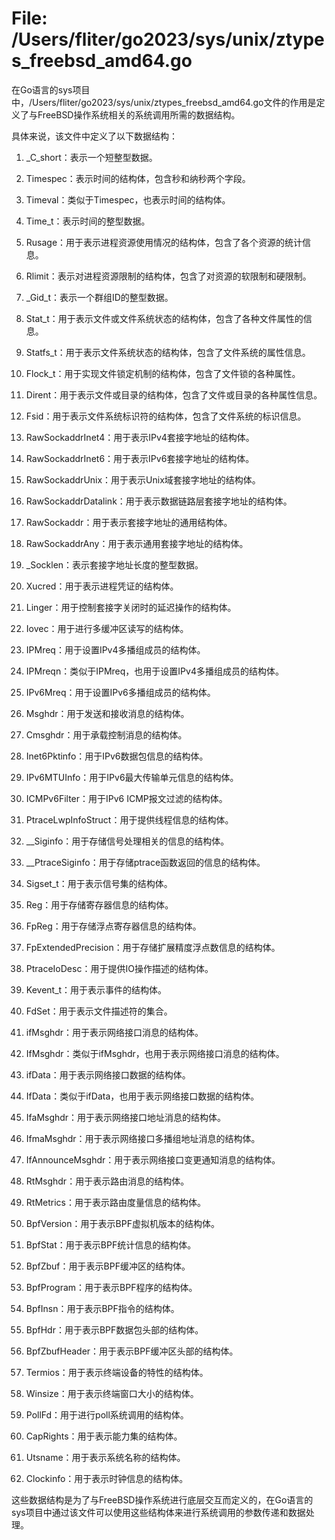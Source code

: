 # File: /Users/fliter/go2023/sys/unix/ztypes_freebsd_amd64.go

在Go语言的sys项目中，/Users/fliter/go2023/sys/unix/ztypes_freebsd_amd64.go文件的作用是定义了与FreeBSD操作系统相关的系统调用所需的数据结构。

具体来说，该文件中定义了以下数据结构：

1. _C_short：表示一个短整型数据。

2. Timespec：表示时间的结构体，包含秒和纳秒两个字段。

3. Timeval：类似于Timespec，也表示时间的结构体。

4. Time_t：表示时间的整型数据。

5. Rusage：用于表示进程资源使用情况的结构体，包含了各个资源的统计信息。

6. Rlimit：表示对进程资源限制的结构体，包含了对资源的软限制和硬限制。

7. _Gid_t：表示一个群组ID的整型数据。

8. Stat_t：用于表示文件或文件系统状态的结构体，包含了各种文件属性的信息。

9. Statfs_t：用于表示文件系统状态的结构体，包含了文件系统的属性信息。

10. Flock_t：用于实现文件锁定机制的结构体，包含了文件锁的各种属性。

11. Dirent：用于表示文件或目录的结构体，包含了文件或目录的各种属性信息。

12. Fsid：用于表示文件系统标识符的结构体，包含了文件系统的标识信息。

13. RawSockaddrInet4：用于表示IPv4套接字地址的结构体。

14. RawSockaddrInet6：用于表示IPv6套接字地址的结构体。

15. RawSockaddrUnix：用于表示Unix域套接字地址的结构体。

16. RawSockaddrDatalink：用于表示数据链路层套接字地址的结构体。

17. RawSockaddr：用于表示套接字地址的通用结构体。

18. RawSockaddrAny：用于表示通用套接字地址的结构体。

19. _Socklen：表示套接字地址长度的整型数据。

20. Xucred：用于表示进程凭证的结构体。

21. Linger：用于控制套接字关闭时的延迟操作的结构体。

22. Iovec：用于进行多缓冲区读写的结构体。

23. IPMreq：用于设置IPv4多播组成员的结构体。

24. IPMreqn：类似于IPMreq，也用于设置IPv4多播组成员的结构体。

25. IPv6Mreq：用于设置IPv6多播组成员的结构体。

26. Msghdr：用于发送和接收消息的结构体。

27. Cmsghdr：用于承载控制消息的结构体。

28. Inet6Pktinfo：用于IPv6数据包信息的结构体。

29. IPv6MTUInfo：用于IPv6最大传输单元信息的结构体。

30. ICMPv6Filter：用于IPv6 ICMP报文过滤的结构体。

31. PtraceLwpInfoStruct：用于提供线程信息的结构体。

32. __Siginfo：用于存储信号处理相关的信息的结构体。

33. __PtraceSiginfo：用于存储ptrace函数返回的信息的结构体。

34. Sigset_t：用于表示信号集的结构体。

35. Reg：用于存储寄存器信息的结构体。

36. FpReg：用于存储浮点寄存器信息的结构体。

37. FpExtendedPrecision：用于存储扩展精度浮点数信息的结构体。

38. PtraceIoDesc：用于提供IO操作描述的结构体。

39. Kevent_t：用于表示事件的结构体。

40. FdSet：用于表示文件描述符的集合。

41. ifMsghdr：用于表示网络接口消息的结构体。

42. IfMsghdr：类似于ifMsghdr，也用于表示网络接口消息的结构体。

43. ifData：用于表示网络接口数据的结构体。

44. IfData：类似于ifData，也用于表示网络接口数据的结构体。

45. IfaMsghdr：用于表示网络接口地址消息的结构体。

46. IfmaMsghdr：用于表示网络接口多播组地址消息的结构体。

47. IfAnnounceMsghdr：用于表示网络接口变更通知消息的结构体。

48. RtMsghdr：用于表示路由消息的结构体。

49. RtMetrics：用于表示路由度量信息的结构体。

50. BpfVersion：用于表示BPF虚拟机版本的结构体。

51. BpfStat：用于表示BPF统计信息的结构体。

52. BpfZbuf：用于表示BPF缓冲区的结构体。

53. BpfProgram：用于表示BPF程序的结构体。

54. BpfInsn：用于表示BPF指令的结构体。

55. BpfHdr：用于表示BPF数据包头部的结构体。

56. BpfZbufHeader：用于表示BPF缓冲区头部的结构体。

57. Termios：用于表示终端设备的特性的结构体。

58. Winsize：用于表示终端窗口大小的结构体。

59. PollFd：用于进行poll系统调用的结构体。

60. CapRights：用于表示能力集的结构体。

61. Utsname：用于表示系统名称的结构体。

62. Clockinfo：用于表示时钟信息的结构体。

这些数据结构是为了与FreeBSD操作系统进行底层交互而定义的，在Go语言的sys项目中通过该文件可以使用这些结构体来进行系统调用的参数传递和数据处理。


